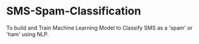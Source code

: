 # SMS-Spam-Classification

To build and Train Machine Learning Model to Classify SMS as a 'spam' or 'ham' using NLP.
